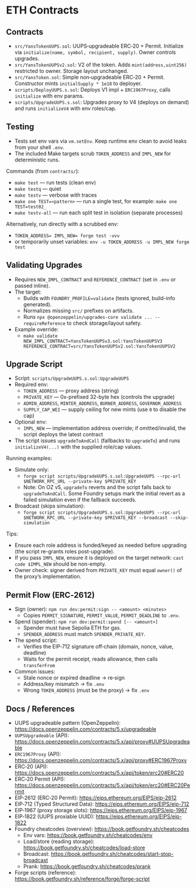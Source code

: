 # ETH Contracts

## Contracts
- `src/YansTokenUUPS.sol`: UUPS‑upgradeable ERC‑20 + Permit. Initialize via `initialize(name, symbol, recipient, supply)`. Owner controls upgrades.
- `src/YansTokenUUPSv2.sol`: V2 of the token. Adds `mint(address,uint256)` restricted to owner. Storage layout unchanged.
- `src/YansToken.sol`: Simple non‑upgradeable ERC‑20 + Permit. Constructor mints `initialSupply * 1e18` to deployer.
- `scripts/DeployUUPS.s.sol`: Deploys V1 impl + `ERC1967Proxy`, calls `initialize` with env params.
- `scripts/UpgradeUUPS.s.sol`: Upgrades proxy to V4 (deploys on demand) and runs `initializeV4` with env roles/cap.

## Testing

- Tests set env vars via `vm.setEnv`. Keep runtime env clean to avoid leaks from your shell `.env`.
- The included Make targets scrub `TOKEN_ADDRESS` and `IMPL_NEW` for deterministic runs.

Commands (from `contracts/`):
- `make test`  — run tests (clean env)
- `make testq` — quiet
- `make testv` — verbose with traces
- `make one TEST=<pattern>` — run a single test, for example: `make one TEST=test02_`
- `make testv-all` — run each split test in isolation (separate processes)

Alternatively, run directly with a scrubbed env:
- `TOKEN_ADDRESS= IMPL_NEW= forge test -vvv`
- or temporarily unset variables: `env -u TOKEN_ADDRESS -u IMPL_NEW forge test`

## Validating Upgrades

- Requires `NEW_IMPL_CONTRACT` and `REFERENCE_CONTRACT` (set in `.env` or passed inline).
- The target:
  - Builds with `FOUNDRY_PROFILE=validate` (tests ignored, build-info generated).
  - Normalizes missing `src/` prefixes on artifacts.
  - Runs `npx @openzeppelin/upgrades-core validate ... --requireReference` to check storage/layout safety.
- Example override:
  - `make validate NEW_IMPL_CONTRACT=YansTokenUUPSv3.sol:YansTokenUUPSV3 REFERENCE_CONTRACT=src/YansTokenUUPSv2.sol:YansTokenUUPSV2`

## Upgrade Script

- Script: `scripts/UpgradeUUPS.s.sol:UpgradeUUPS`
- Required env:
  - `TOKEN_ADDRESS` — proxy address (string)
  - `PRIVATE_KEY` — 0x-prefixed 32-byte hex (controls the upgrade)
  - `ADMIN_ADDRESS`, `MINTER_ADDRESS`, `BURNER_ADDRESS`, `GOVERNOR_ADDRESS`
  - `SUPPLY_CAP_WEI` — supply ceiling for new mints (use `0` to disable the cap)
- Optional env:
  - `IMPL_NEW` — implementation address override; if omitted/invalid, the script deploys the latest contract
- The script issues `upgradeToAndCall` (fallbacks to `upgradeTo`) and runs `initializeV4(...)` with the supplied role/cap values.

Running examples:
- Simulate only:
  - `forge script scripts/UpgradeUUPS.s.sol:UpgradeUUPS --rpc-url $NETWORK_RPC_URL --private-key $PRIVATE_KEY`
  - Note: On OZ v5, `upgradeTo` reverts and the script falls back to `upgradeToAndCall`.
    Some Foundry setups mark the initial revert as a failed simulation even if the fallback succeeds.
- Broadcast (skips simulation):
  - `forge script scripts/UpgradeUUPS.s.sol:UpgradeUUPS --rpc-url $NETWORK_RPC_URL --private-key $PRIVATE_KEY --broadcast --skip-simulation`

Tips:
- Ensure each role address is funded/keyed as needed before upgrading (the script re-grants roles post-upgrade).
- If you pass `IMPL_NEW`, ensure it is deployed on the target network: `cast code $IMPL_NEW` should be non-empty.
- Owner check: signer derived from `PRIVATE_KEY` must equal `owner()` of the proxy’s implementation.

## Permit Flow (ERC‑2612)

- Sign (owner): `npm run dev:permit:sign -- <amount> <minutes>`
  - Copies `PERMIT_SIGNATURE`, `PERMIT_VALUE`, `PERMIT_DEADLINE` to `.env`.
- Spend (spender): `npm run dev:permit:spend [-- <amount>]`
  - Spender must have Sepolia ETH for gas.
  - `SPENDER_ADDRESS` must match `SPENDER_PRIVATE_KEY`.
- The spend script:
  - Verifies the EIP‑712 signature off‑chain (domain, nonce, value, deadline)
  - Waits for the permit receipt, reads allowance, then calls `transferFrom`
- Common issues:
  - Stale nonce or expired deadline → re‑sign
  - Address/key mismatch → fix `.env`
  - Wrong `TOKEN_ADDRESS` (must be the proxy) → fix `.env`

## Docs / References

- UUPS upgradeable pattern (OpenZeppelin): https://docs.openzeppelin.com/contracts/5.x/upgradeable
- `UUPSUpgradeable` (API): https://docs.openzeppelin.com/contracts/5.x/api/proxy#UUPSUpgradeable
- `ERC1967Proxy` (API): https://docs.openzeppelin.com/contracts/5.x/api/proxy#ERC1967Proxy
- ERC‑20 (API): https://docs.openzeppelin.com/contracts/5.x/api/token/erc20#ERC20
- ERC‑20 Permit (API): https://docs.openzeppelin.com/contracts/5.x/api/token/erc20#ERC20Permit
- EIP‑2612 (ERC‑20 Permit): https://eips.ethereum.org/EIPS/eip-2612
- EIP‑712 (Typed Structured Data): https://eips.ethereum.org/EIPS/eip-712
- EIP‑1967 (proxy storage slots): https://eips.ethereum.org/EIPS/eip-1967
- EIP‑1822 (UUPS proxiable UUID): https://eips.ethereum.org/EIPS/eip-1822
- Foundry cheatcodes (overview): https://book.getfoundry.sh/cheatcodes
  - Env vars: https://book.getfoundry.sh/cheatcodes/env
  - Load/store (reading storage): https://book.getfoundry.sh/cheatcodes/load-store
  - Broadcast: https://book.getfoundry.sh/cheatcodes/start-stop-broadcast
  - Prank: https://book.getfoundry.sh/cheatcodes/prank
- Forge scripts (reference): https://book.getfoundry.sh/reference/forge/forge-script
